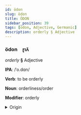 ```yaml
---
id: ödon
slug: ödon
title: ÖDON
sidebar_position: 39
tags: [ödon, Adjective, Germanic]
description: orderly § Adjective
---
```


### ödon&emsp;<span kind="abugida">ɽıʌ̃</span>

*orderly* **§** Adjective

**IPA**: /ˈo.dɑn/

**Verb**: to be orderly

**Noun**: orderliness/order

**Modifier**: orderly

<details>
    <summary>Origin</summary>
    Danish orden [ˈɒˀd̥n̩]<br/>
    <em>Germanic Language Family</em>
</details>